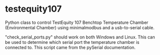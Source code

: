 # testequity107
Python class to control TestEquity 107 Benchtop Temperature Chamber (Environmental Chamber) using minimalmodbus and a usb-to-serial cable.

"check_serial_ports.py" should work on both Windows and Linux. This can be used to determine which serial port the temperature chamber is connected to.
This script came from the pySerial documentation.
